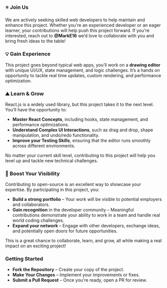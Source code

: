 ### ⭐ Join Us
We are actively seeking skilled web developers to help maintain and enhance this project. Whether you're an experienced developer or an eager learner, your contributions will help push this project forward. If you're interested, reach out to **@MarkE16** we’d love to collaborate with you and bring fresh ideas to the table!


### 💡 Gain Experience
This project goes beyond typical web apps, you’ll work on a **drawing editor** with unique UI/UX, state management, and logic challenges. It’s a hands on opportunity to tackle real time updates, custom rendering, and performance optimization.


### ⛰️ Learn & Grow
React.js is a widely used library, but this project takes it to the next level. You’ll have the opportunity to:
>
- **Master React Concepts**, including hooks, state management, and performance optimizations.
- **Understand Complex UI Interactions**, such as drag and drop, shape manipulation, and undo/redo functionality.
- **Improve your Testing Skills**, ensuring that the editor runs smoothly across different environments.
>
No matter your current skill level, contributing to this project will help you level up and tackle new technical challenges.


### 🚀 Boost Your Visibility
Contributing to open-source is an excellent way to showcase your expertise. By participating in this project, you:
>
- **Build a strong portfolio** – Your work will be visible to potential employers and collaborators.
- **Gain recognition** in the developer community – Meaningful contributions demonstrate your ability to work in a team and handle real world coding challenges.
- **Expand your network** – Engage with other developers, exchange ideas, and potentially open doors for future opportunities.

This is a great chance to collaborate, learn, and grow, all while making a real impact on an exciting project! 
### Getting Started
- **Fork the Repository** – Create your copy of the project.
- **Make Your Changes** – Implement your improvements or fixes.
- **Submit a Pull Request** – Once you're ready, open a PR for review.
